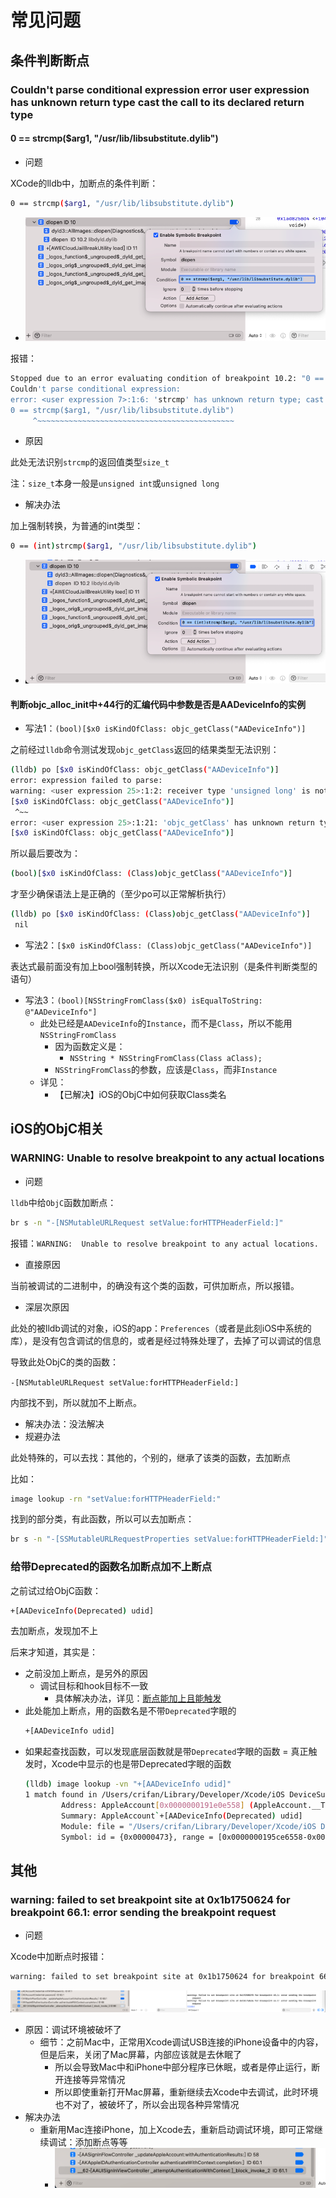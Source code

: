# 常见问题

## 条件判断断点

### Couldn't parse conditional expression error user expression has unknown return type cast the call to its declared return type

#### 0 == strcmp($arg1, "/usr/lib/libsubstitute.dylib")

* 问题

XCode的lldb中，加断点的条件判断：

```bash
0 == strcmp($arg1, "/usr/lib/libsubstitute.dylib")
```
  * ![dlopen_condition_br_cast](../assets/img/dlopen_condition_br_cast.png)

报错：

```bash
Stopped due to an error evaluating condition of breakpoint 10.2: "0 == strcmp($arg1, "/usr/lib/libsubstitute.dylib")"
Couldn't parse conditional expression:
error: <user expression 7>:1:6: 'strcmp' has unknown return type; cast the call to its declared return type
0 == strcmp($arg1, "/usr/lib/libsubstitute.dylib")
     ^~~~~~~~~~~~~~~~~~~~~~~~~~~~~~~~~~~~~~~~~~~~~
```

* 原因

此处无法识别`strcmp`的返回值类型`size_t`

注：`size_t`本身一般是`unsigned int`或`unsigned long`

* 解决办法

加上强制转换，为普通的int类型：

```bash
0 == (int)strcmp($arg1, "/usr/lib/libsubstitute.dylib")
```
  * ![added_cast_condition_work](../assets/img/added_cast_condition_work.png)

#### 判断objc_alloc_init中+44行的汇编代码中参数是否是AADeviceInfo的实例

* 写法1：`(bool)[$x0 isKindOfClass: objc_getClass("AADeviceInfo")]`

之前经过`lldb`命令测试发现`objc_getClass`返回的结果类型无法识别：

```bash
(lldb) po [$x0 isKindOfClass: objc_getClass("AADeviceInfo")]
error: expression failed to parse:
warning: <user expression 25>:1:2: receiver type 'unsigned long' is not 'id' or interface pointer, consider casting it to 'id'
[$x0 isKindOfClass: objc_getClass("AADeviceInfo")]
 ^~~
error: <user expression 25>:1:21: 'objc_getClass' has unknown return type; cast the call to its declared return type
[$x0 isKindOfClass: objc_getClass("AADeviceInfo")]
```

所以最后要改为：

```bash
(bool)[$x0 isKindOfClass: (Class)objc_getClass("AADeviceInfo")]
```

才至少确保语法上是正确的（至少po可以正常解析执行）

```bash
(lldb) po [$x0 isKindOfClass: (Class)objc_getClass("AADeviceInfo")]
 nil
```

* 写法2：`[$x0 isKindOfClass: (Class)objc_getClass("AADeviceInfo")]`

表达式最前面没有加上bool强制转换，所以Xcode无法识别（是条件判断类型的语句）

* 写法3：`(bool)[NSStringFromClass($x0) isEqualToString: @"AADeviceInfo"]`
  * 此处已经是`AADeviceInfo`的`Instance`，而不是`Class`，所以不能用`NSStringFromClass`
    * 因为函数定义是：
      * `NSString * NSStringFromClass(Class aClass);`
    * `NSStringFromClass`的参数，应该是`Class`，而非`Instance`
  * 详见：
    * 【已解决】iOS的ObjC中如何获取Class类名

## iOS的ObjC相关

### WARNING:  Unable to resolve breakpoint to any actual locations

* 问题

`lldb`中给`ObjC`函数加断点：

```bash
br s -n "-[NSMutableURLRequest setValue:forHTTPHeaderField:]"
```

报错：`WARNING:  Unable to resolve breakpoint to any actual locations.`

* 直接原因

当前被调试的二进制中，的确没有这个类的函数，可供加断点，所以报错。

* 深层次原因

此处的被lldb调试的对象，iOS的app：`Preferences`（或者是此刻iOS中系统的库），是没有包含调试的信息的，或者是经过特殊处理了，去掉了可以调试的信息

导致此处ObjC的类的函数：

`-[NSMutableURLRequest setValue:forHTTPHeaderField:]`

内部找不到，所以就加不上断点。

* 解决办法：没法解决
* 规避办法

此处特殊的，可以去找：其他的，个别的，继承了该类的函数，去加断点

比如：

```bash
image lookup -rn "setValue:forHTTPHeaderField:"
```

找到的部分类，有此函数，所以可以去加断点：

```bash
br s -n "-[SSMutableURLRequestProperties setValue:forHTTPHeaderField:]"
```

### 给带Deprecated的函数名加断点加不上断点

之前试过给ObjC函数：

```bash
+[AADeviceInfo(Deprecated) udid]
```

去加断点，发现加不上

后来才知道，其实是：

* 之前没加上断点，是另外的原因
  * 调试目标和hook目标不一致
    * 具体解决办法，详见：[断点能加上且能触发](../note_summary/xcode/added_and_trigger.md)
* 此处能加上断点，用的函数名是不带`Deprecated`字眼的
  ```bash
  +[AADeviceInfo udid]
  ```
* 如果起查找函数，可以发现底层函数就是带`Deprecated`字眼的函数 = 真正触发时，Xcode中显示的也是带Deprecated字眼的函数
  ```bash
  (lldb) image lookup -vn "+[AADeviceInfo udid]"
  1 match found in /Users/crifan/Library/Developer/Xcode/iOS DeviceSupport/15.0 (19A346)/Symbols/System/Library/PrivateFrameworks/AppleAccount.framework/AppleAccount:
          Address: AppleAccount[0x0000000191e0e558] (AppleAccount.__TEXT.__text + 176432)
          Summary: AppleAccount`+[AADeviceInfo(Deprecated) udid]
          Module: file = "/Users/crifan/Library/Developer/Xcode/iOS DeviceSupport/15.0 (19A346)/Symbols/System/Library/PrivateFrameworks/AppleAccount.framework/AppleAccount", arch = "arm64"
          Symbol: id = {0x00000473}, range = [0x0000000195ce6558-0x0000000195ce659c), name="+[AADeviceInfo(Deprecated) udid]"
  ```

## 其他

### warning: failed to set breakpoint site at 0x1b1750624 for breakpoint 66.1: error sending the breakpoint request

* 问题

Xcode中加断点时报错：

```bash
warning: failed to set breakpoint site at 0x1b1750624 for breakpoint 66.1: error sending the breakpoint request
```

![failed_set_br_site_at](../assets/img/failed_set_br_site_at.png)

* 原因：调试环境被破坏了
  * 细节：之前Mac中，正常用Xcode调试USB连接的iPhone设备中的内容，但是后来，关闭了Mac屏幕，内部应该就是去休眠了
    * 所以会导致Mac中和iPhone中部分程序已休眠，或者是停止运行，断开连接等异常情况
    * 所以即使重新打开Mac屏幕，重新继续去Xcode中去调试，此时环境也不对了，被破坏了，所以会出现各种异常情况
* 解决办法
  * 重新用Mac连接iPhone，加上Xcode去，重新启动调试环境，即可正常继续调试：添加断点等等
    * ![xcode_normal_add_br](../assets/img/xcode_normal_add_br.png)
